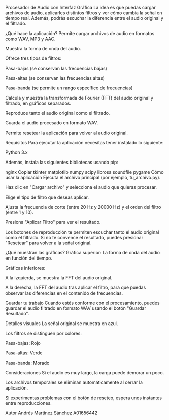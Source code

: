 Procesador de Audio con Interfaz Gráfica
La idea es que puedas cargar archivos de audio, aplicarles distintos filtros y ver cómo cambia la señal en tiempo real. Además, podrás escuchar la diferencia entre el audio original y el filtrado.

¿Qué hace la aplicación?
Permite cargar archivos de audio en formatos como WAV, MP3 y AAC.

Muestra la forma de onda del audio.

Ofrece tres tipos de filtros:

Pasa-bajas (se conservan las frecuencias bajas)

Pasa-altas (se conservan las frecuencias altas)

Pasa-banda (se permite un rango específico de frecuencias)

Calcula y muestra la transformada de Fourier (FFT) del audio original y filtrado, en gráficos separados.

Reproduce tanto el audio original como el filtrado.

Guarda el audio procesado en formato WAV.

Permite resetear la aplicación para volver al audio original.

Requisitos
Para ejecutar la aplicación necesitas tener instalado lo siguiente:

Python 3.x

Además, instala las siguientes bibliotecas usando pip:

nginx
Copiar
tkinter
matplotlib
numpy
scipy
librosa
soundfile
pygame
Cómo usar la aplicación
Ejecuta el archivo principal (por ejemplo, tu_archivo.py).

Haz clic en "Cargar archivo" y selecciona el audio que quieras procesar.

Elige el tipo de filtro que deseas aplicar.

Ajusta la frecuencia de corte (entre 20 Hz y 20000 Hz) y el orden del filtro (entre 1 y 10).

Presiona "Aplicar Filtro" para ver el resultado.

Los botones de reproducción te permiten escuchar tanto el audio original como el filtrado. Si no te convence el resultado, puedes presionar "Resetear" para volver a la señal original.

¿Qué muestran las gráficas?
Gráfica superior: La forma de onda del audio en función del tiempo.

Gráficas inferiores:

A la izquierda, se muestra la FFT del audio original.

A la derecha, la FFT del audio tras aplicar el filtro, para que puedas observar las diferencias en el contenido de frecuencias.

Guardar tu trabajo
Cuando estés conforme con el procesamiento, puedes guardar el audio filtrado en formato WAV usando el botón "Guardar Resultado".

Detalles visuales
La señal original se muestra en azul.

Los filtros se distinguen por colores:

Pasa-bajas: Rojo

Pasa-altas: Verde

Pasa-banda: Morado

Consideraciones
Si el audio es muy largo, la carga puede demorar un poco.

Los archivos temporales se eliminan automáticamente al cerrar la aplicación.

Si experimentas problemas con el botón de reseteo, espera unos instantes entre reproducciones.



Autor
Andrés Martínez Sánchez
A01656442
